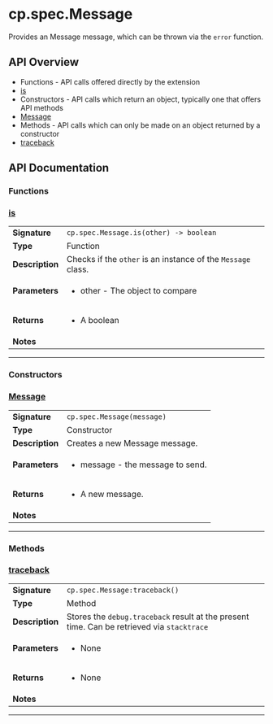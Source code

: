 # cp.spec.Message

Provides an Message message, which can be thrown via the `error` function.

## API Overview
* Functions - API calls offered directly by the extension
 * [is](#is)
* Constructors - API calls which return an object, typically one that offers API methods
 * [Message](#message)
* Methods - API calls which can only be made on an object returned by a constructor
 * [traceback](#traceback)

## API Documentation

### Functions


### [is](#is)

|                                             |                                                                                     |
| --------------------------------------------|-------------------------------------------------------------------------------------|
| **Signature**                               | `cp.spec.Message.is(other) -> boolean`                                                                    |
| **Type**                                    | Function                                                                     |
| **Description**                             | Checks if the `other` is an instance of the `Message` class.                                                                     |
| **Parameters**                              | <ul><li>other - The object to compare</li></ul> |
| **Returns**                                 | <ul><li>A boolean</li></ul>          |
| **Notes**                                   | <ul></ul>                |

---
### Constructors


### [Message](#message)

|                                             |                                                                                     |
| --------------------------------------------|-------------------------------------------------------------------------------------|
| **Signature**                               | `cp.spec.Message(message)`                                                                    |
| **Type**                                    | Constructor                                                                     |
| **Description**                             | Creates a new Message message.                                                                     |
| **Parameters**                              | <ul><li>message   - the message to send.</li></ul> |
| **Returns**                                 | <ul><li>A new message.</li></ul>          |
| **Notes**                                   | <ul></ul>                |

---
### Methods


### [traceback](#traceback)

|                                             |                                                                                     |
| --------------------------------------------|-------------------------------------------------------------------------------------|
| **Signature**                               | `cp.spec.Message:traceback()`                                                                    |
| **Type**                                    | Method                                                                     |
| **Description**                             | Stores the `debug.traceback` result at the present time. Can be retrieved via `stacktrace`                                                                     |
| **Parameters**                              | <ul><li>None</li></ul> |
| **Returns**                                 | <ul><li>None</li></ul>          |
| **Notes**                                   | <ul></ul>                |

---
